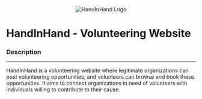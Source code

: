 <div style="text-align: center;">
    <img src="https://github.com/yarasrepo/HandInHand/raw/auth/images/logo2.png" alt="HandInHand Logo">
</div>

# HandInHand - Volunteering Website                  


### Description
---

HandInHand is a volunteering website where legitimate organizations can post volunteering opportunities, and volunteers can browse and book these opportunities. It aims to connect organizations in need of volunteers with individuals willing to contribute to their cause.


